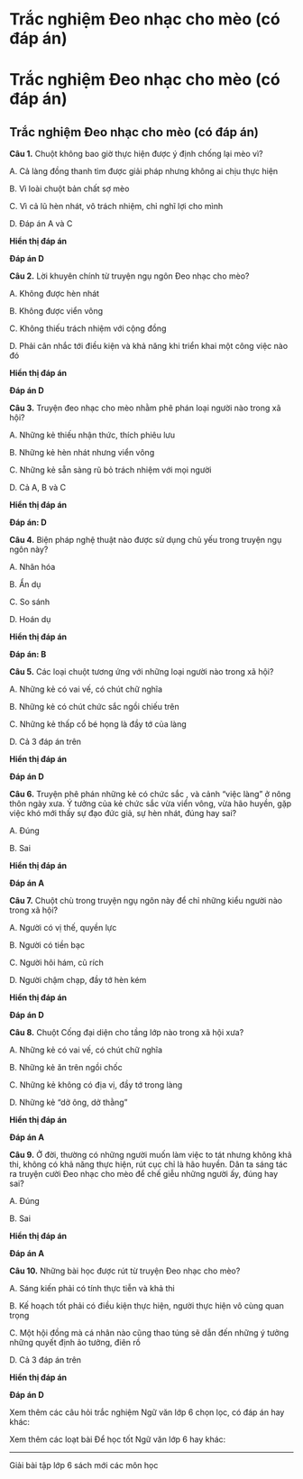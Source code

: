 # Trắc nghiệm Đeo nhạc cho mèo (có đáp án)

# Trắc nghiệm Đeo nhạc cho mèo (có đáp án)

## Trắc nghiệm Đeo nhạc cho mèo (có đáp án)

**Câu 1.** Chuột không bao giờ thực hiện được ý định chống lại mèo vì?

A. Cả làng đồng thanh tìm được giải pháp nhưng không ai chịu thực hiện

B. Vì loài chuột bản chất sợ mèo

C. Vì cả lũ hèn nhát, vô trách nhiệm, chỉ nghĩ lợi cho mình

D. Đáp án A và C

**Hiển thị đáp án**

**Đáp án D**

**Câu 2.** Lời khuyên chính từ truyện ngụ ngôn Đeo nhạc cho mèo?

A. Không được hèn nhát

B. Không được viển vông

C. Không thiếu trách nhiệm với cộng đồng

D. Phải cân nhắc tới điều kiện và khả năng khi triển khai một công việc nào đó

**Hiển thị đáp án**

**Đáp án D**

**Câu 3.** Truyện đeo nhạc cho mèo nhằm phê phán loại người nào trong xã hội?

A. Những kẻ thiếu nhận thức, thích phiêu lưu

B. Những kẻ hèn nhát nhưng viển vông

C. Những kẻ sẵn sàng rũ bỏ trách nhiệm với mọi người

D. Cả A, B và C

**Hiển thị đáp án**

**Đáp án: D**

**Câu 4.** Biện pháp nghệ thuật nào được sử dụng chủ yếu trong truyện ngụ ngôn này?

A. Nhân hóa

B. Ẩn dụ

C. So sánh

D. Hoán dụ

**Hiển thị đáp án**

**Đáp án: B**

**Câu 5.** Các loại chuột tương ứng với những loại người nào trong xã hội?

A. Những kẻ có vai vế, có chút chữ nghĩa

B. Những kẻ có chút chức sắc ngồi chiếu trên

C. Những kẻ thấp cổ bé họng là đầy tớ của làng

D. Cả 3 đáp án trên

**Hiển thị đáp án**

**Đáp án D**

**Câu 6.** Truyện phê phán những kẻ có chức sắc , và cảnh “việc làng” ở nông thôn ngày xưa. Ý tưởng của kẻ chức sắc vừa viển vông, vừa hão huyền, gặp việc khó mới thấy sự đạo đức giả, sự hèn nhát, đúng hay sai?

A. Đúng

B. Sai

**Hiển thị đáp án**

**Đáp án A**

**Câu 7.** Chuột chù trong truyện ngụ ngôn này để chỉ những kiểu người nào trong xã hội?

A. Người có vị thế, quyền lực

B. Người có tiền bạc

C. Người hôi hám, cũ rích

D. Người chậm chạp, đầy tớ hèn kém

**Hiển thị đáp án**

**Đáp án D**

**Câu 8.** Chuột Cống đại diện cho tầng lớp nào trong xã hội xưa?

A. Những kẻ có vai vế, có chút chữ nghĩa

B. Những kẻ ăn trên ngồi chốc

C. Những kẻ không có địa vị, đầy tớ trong làng

D. Những kẻ “dở ông, dở thằng”

**Hiển thị đáp án**

**Đáp án A**

**Câu 9.** Ở đời, thường có những người muốn làm việc to tát nhưng không khả thi, không có khả năng thực hiện, rút cục chỉ là hão huyền. Dân ta sáng tác ra truyện cười Đeo nhạc cho mèo để chế giễu những người ấy, đúng hay sai?

A. Đúng

B. Sai

**Hiển thị đáp án**

**Đáp án A**

**Câu 10.** Những bài học được rút từ truyện Đeo nhạc cho mèo?

A. Sáng kiến phải có tính thực tiễn và khả thi

B. Kế hoạch tốt phải có điều kiện thực hiện, người thực hiện vô cùng quan trọng

C. Một hội đồng mà cá nhân nào cũng thao túng sẽ dẫn đến những ý tưởng những quyết định ảo tưởng, điên rồ

D. Cả 3 đáp án trên

**Hiển thị đáp án**

**Đáp án D**

Xem thêm các câu hỏi trắc nghiệm Ngữ văn lớp 6 chọn lọc, có đáp án hay khác:

Xem thêm các loạt bài Để học tốt Ngữ văn lớp 6 hay khác:

* * *

Giải bài tập lớp 6 sách mới các môn học
